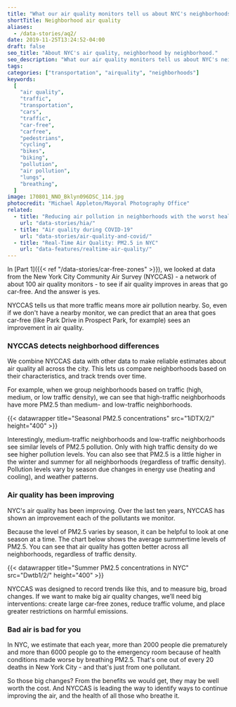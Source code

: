 ```yaml
---
title: "What our air quality monitors tell us about NYC's neighborhoods"
shortTitle: Neighborhood air quality
aliases:
  - /data-stories/aq2/
date: 2019-11-25T13:24:52-04:00
draft: false
seo_title: "About NYC's air quality, neighborhood by neighborhood."
seo_description: "What our air quality monitors tell us about NYC's neighborhoods."
tags:
categories: ["transportation", "airquality", "neighborhoods"]
keywords:
  [
    "air quality",
    "traffic",
    "transportation",
    "cars",
    "traffic",
    "car-free",
    "carfree",
    "pedestrians",
    "cycling",
    "bikes",
    "biking",
    "pollution",
    "air pollution",
    "lungs",
    "breathing",
  ]
image: 170801_NNO_Bklyn096DSC_114.jpg
photocredit: "Michael Appleton/Mayoral Photography Office"
related:
  - title: "Reducing air pollution in neighborhoods with the worst health impacts"
    url: "data-stories/hia/"
  - title: "Air quality during COVID-19"
    url: "data-stories/air-quality-and-covid/"
  - title: "Real-Time Air Quality: PM2.5 in NYC"
    url: "data-features/realtime-air-quality/"
---
```


In [Part 1]({{< ref "/data-stories/car-free-zones" >}}), we looked at data from the New York City Community Air Survey (NYCCAS) - a network of about 100 air quality monitors - to see if air quality improves in areas that go car-free. And the answer is yes.

NYCCAS tells us that more traffic means more air pollution nearby. So, even if we don't have a nearby monitor, we can predict that an area that goes car-free (like Park Drive in Prospect Park, for example) sees an improvement in air quality.

### NYCCAS detects neighborhood differences

We combine NYCCAS data with other data to make reliable estimates about air quality all across the city. This lets us compare neighborhoods based on their characteristics, and track trends over time.

For example, when we group neighborhoods based on traffic (high, medium, or low traffic density), we can see that high-traffic neighborhoods have more PM2.5 than medium- and low-traffic neighborhoods.

{{< datawrapper title="Seasonal PM2.5 concentrations" src="1iDTX/2/" height="400" >}}

Interestingly, medium-traffic neighborhoods and low-traffic neighborhoods see similar levels of PM2.5 pollution. Only with high traffic density do we see higher pollution levels. You can also see that PM2.5 is a little higher in the winter and summer for all neighborhoods (regardless of traffic density). Pollution levels vary by season due changes in energy use (heating and cooling), and weather patterns.

### Air quality has been improving

NYC's air quality has been improving. Over the last ten years, NYCCAS has shown an improvement each of the pollutants we monitor.

Because the level of PM2.5 varies by season, it can be helpful to look at one season at a time. The chart below shows the average summertime levels of PM2.5. You can see that air quality has gotten better across all neighborhoods, regardless of traffic density.

{{< datawrapper title="Summer PM2.5 concentrations in NYC" src="Dwtb1/2/" height="400" >}}

NYCCAS was designed to record trends like this, and to measure big, broad changes. If we want to make big air quality changes, we’ll need big interventions: create large car-free zones, reduce traffic volume, and place greater restrictions on harmful emissions.

### Bad air is bad for you

In NYC, we estimate that each year, more than 2000 people die prematurely and more than 6000 people go to the emergency room because of health conditions made worse by breathing PM2.5. That's one out of every 20 deaths in New York City - and that's just from one pollutant.

So those big changes? From the benefits we would get, they may be well worth the cost. And NYCCAS is leading the way to identify ways to continue improving the air, and the health of all those who breathe it.
